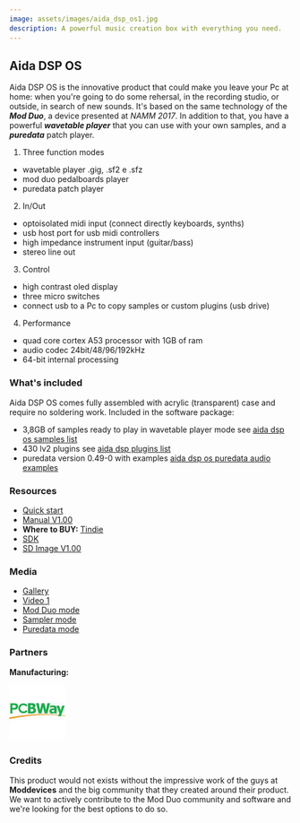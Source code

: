 ```yaml
---
image: assets/images/aida_dsp_os1.jpg
description: A powerful music creation box with everything you need.
---
```


## Aida DSP OS

Aida DSP OS is the innovative product that could make you leave your Pc at home: when you're going
to do some rehersal, in the recording studio, or outside, in search of new sounds. It's based on the same
technology of the _**Mod Duo**_, a device presented at _NAMM 2017_. In addition to that, you have a powerful
_**wavetable player**_ that you can use with your own samples, and a _**puredata**_ patch player.

1. Three function modes
  * wavetable player .gig, .sf2 e .sfz
  * mod duo pedalboards player
  * puredata patch player
2. In/Out
  * optoisolated midi input (connect directly keyboards, synths)
  * usb host port for usb midi controllers
  * high impedance instrument input (guitar/bass)
  * stereo line out
3. Control
  * high contrast oled display
  * three micro switches
  * connect usb to a Pc to copy samples or custom plugins (usb drive)
4. Performance
  * quad core cortex A53 processor with 1GB of ram
  * audio codec 24bit/48/96/192kHz
  * 64-bit internal processing

### What's included

Aida DSP OS comes fully assembled with acrylic (transparent) case and require no soldering work. Included in the software
package:
- 3,8GB of samples ready to play in wavetable player mode see [aida dsp os samples list](https://drive.google.com/drive/folders/11b5uSavJboytXnDFgocN8cjFrTf7xIc7?usp=sharing)
- 430 lv2 plugins see [aida dsp plugins list](https://drive.google.com/drive/folders/11b5uSavJboytXnDFgocN8cjFrTf7xIc7?usp=sharing)
- puredata version 0.49-0 with examples [aida dsp os puredata audio examples](https://drive.google.com/drive/folders/11b5uSavJboytXnDFgocN8cjFrTf7xIc7?usp=sharing)

### Resources

- [Quick start]()
- [Manual V1.00]()
- **Where to BUY:** [Tindie](https://www.tindie.com/products/Maxdsp/aida-dsp-os/)
- [SDK](https://drive.google.com/drive/folders/1hVDwNKM-71I9deZ_zFdNpo2buZoSFEat?usp=sharing)
- [SD Image V1.00]()

### Media

- [Gallery]()
- [Video 1](https://www.youtube.com)
- [Mod Duo mode](https://www.youtube.com)
- [Sampler mode](https://www.youtube.com)
- [Puredata mode](https://www.youtube.com)

### Partners

**Manufacturing:**

![PCBWay](assets/images/pcbway_logo1.jpeg)

### Credits

This product would not exists without the impressive work of the guys at **Moddevices**
and the big community that they created around their product. We want to actively contribute to the Mod Duo
community and software and we're looking for the best options to do so.
